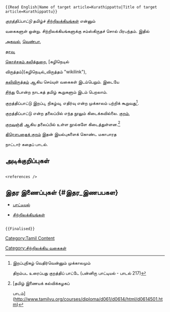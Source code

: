 ```{=mediawiki}
{{Read English|Name of target article=Kurathippattu|Title of target article=Kurathippattu}}
```
*குறத்திப்பாட்டு* தமிழ்ச் [சிற்றிலக்கியங்கள்](சிற்றிலக்கியங்கள் "wikilink") என்னும்
வகைகளுள் ஒன்று. சிற்றிலக்கியங்களுக்கு சம்ஸ்கிருதச் சொல் பிரபந்தம். இதில்
[அகவல்](அகவல் "wikilink"), [வெண்பா](வெண்பா "wikilink"),
[தரவு](தரவு "wikilink"),
[கொச்சகம்](கொச்சகம் "wikilink"),[கலித்துறை](கலித்துறை "wikilink"), [கழிநெடில்
விருத்தம்](கழிநெடில்_விருத்தம் "wikilink"),
[கலிவிருத்தம்](கலிவிருத்தம் "wikilink") ஆகிய செய்யுள் வகைகள் இடம்பெறும். இடையே
[சிந்து](சிந்து "wikilink") போன்ற நாடகத் தமிழ் கூறுகளும் இடம் பெறலாம்.

குறத்திப்பாட்டு இறப்பு, நிகழ்வு, எதிர்வு என்ற முக்காலம் பற்றிக் கூறுவது[^1].

குறத்திப்பாட்டு என்ற தலைப்பில் எந்த நூலும் கிடைக்கவில்லை. [குறம்](குறம் "wikilink"),
[குறவஞ்சி](குறவஞ்சி "wikilink") ஆகிய தலைப்பில் உள்ள நூல்களே கிடைத்துள்ளன.[^2]
[திரௌபதைக் குறம்](திரௌபதைக்_குறம் "wikilink") இதன் இயல்புகளைக் கொண்ட மகாபாரத
நாட்டார் கதைப் பாடல்.

## அடிக்குறிப்புகள்

```{=html}
<references />
```
## இதர இணைப்புகள் {#இதர_இணபபகள}

-   [பாட்டியல்](பாட்டியல் "wikilink")
-   [சிற்றிலக்கியங்கள்](சிற்றிலக்கியங்கள் "wikilink")

```{=mediawiki}
{{Finalised}}
```
[Category:Tamil Content](Category:Tamil_Content "wikilink")
[Category:சிற்றிலக்கிய வகைகள்](Category:சிற்றிலக்கிய_வகைகள் "wikilink")

[^1]: இறப்புநிகழ் வெதிர்வென்னும் முக்காலமும்

    திறம்பட உரைப்பது குறத்திப் பாட்டே (பன்னிரு பாட்டியல் - பாடல் 217)

[^2]: [தமிழ் இணையக் கல்விக்கழகப்
    பாடம்](http://www.tamilvu.org/courses/diploma/d061/d0614/html/d0614501.htm)
